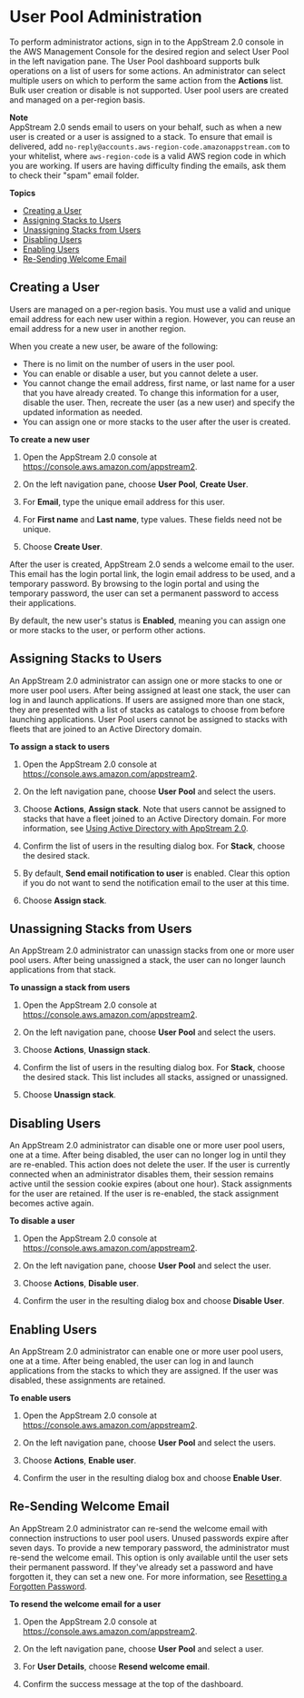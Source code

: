 # User Pool Administration<a name="user-pool-admin"></a>

To perform administrator actions, sign in to the AppStream 2\.0 console in the AWS Management Console for the desired region and select User Pool in the left navigation pane\. The User Pool dashboard supports bulk operations on a list of users for some actions\. An administrator can select multiple users on which to perform the same action from the **Actions** list\. Bulk user creation or disable is not supported\. User pool users are created and managed on a per\-region basis\.

**Note**  
AppStream 2\.0 sends email to users on your behalf, such as when a new user is created or a user is assigned to a stack\. To ensure that email is delivered, add `no-reply@accounts.aws-region-code.amazonappstream.com` to your whitelist, where `aws-region-code` is a valid AWS region code in which you are working\. If users are having difficulty finding the emails, ask them to check their "spam" email folder\.

**Topics**
+ [Creating a User](#user-pool-admin-create)
+ [Assigning Stacks to Users](#user-pool-admin-assigning)
+ [Unassigning Stacks from Users](#user-pool-admin-unassigning)
+ [Disabling Users](#user-pool-admin-disabling)
+ [Enabling Users](#user-pool-admin-enabling)
+ [Re\-Sending Welcome Email](#user-pool-admin-email)

## Creating a User<a name="user-pool-admin-create"></a>

Users are managed on a per\-region basis\. You must use a valid and unique email address for each new user within a region\. However, you can reuse an email address for a new user in another region\.

When you create a new user, be aware of the following:
+ There is no limit on the number of users in the user pool\. 
+ You can enable or disable a user, but you cannot delete a user\.
+ You cannot change the email address, first name, or last name for a user that you have already created\. To change this information for a user, disable the user\. Then, recreate the user \(as a new user\) and specify the updated information as needed\. 
+ You can assign one or more stacks to the user after the user is created\.

**To create a new user**

1. Open the AppStream 2\.0 console at [https://console\.aws\.amazon\.com/appstream2](https://console.aws.amazon.com/appstream2)\.

1. On the left navigation pane, choose **User Pool**, **Create User**\.

1. For **Email**, type the unique email address for this user\.

1. For **First name** and **Last name**, type values\. These fields need not be unique\.

1. Choose **Create User**\.

After the user is created, AppStream 2\.0 sends a welcome email to the user\. This email has the login portal link, the login email address to be used, and a temporary password\. By browsing to the login portal and using the temporary password, the user can set a permanent password to access their applications\. 

By default, the new user's status is **Enabled**, meaning you can assign one or more stacks to the user, or perform other actions\.

## Assigning Stacks to Users<a name="user-pool-admin-assigning"></a>

An AppStream 2\.0 administrator can assign one or more stacks to one or more user pool users\. After being assigned at least one stack, the user can log in and launch applications\. If users are assigned more than one stack, they are presented with a list of stacks as catalogs to choose from before launching applications\. User Pool users cannot be assigned to stacks with fleets that are joined to an Active Directory domain\.

**To assign a stack to users**

1. Open the AppStream 2\.0 console at [https://console\.aws\.amazon\.com/appstream2](https://console.aws.amazon.com/appstream2)\.

1. On the left navigation pane, choose **User Pool** and select the users\.

1. Choose **Actions**, **Assign stack**\. Note that users cannot be assigned to stacks that have a fleet joined to an Active Directory domain\. For more information, see [Using Active Directory with AppStream 2\.0](active-directory.md)\.

1. Confirm the list of users in the resulting dialog box\. For **Stack**, choose the desired stack\.

1. By default, **Send email notification to user** is enabled\. Clear this option if you do not want to send the notification email to the user at this time\.

1. Choose **Assign stack**\.

## Unassigning Stacks from Users<a name="user-pool-admin-unassigning"></a>

An AppStream 2\.0 administrator can unassign stacks from one or more user pool users\. After being unassigned a stack, the user can no longer launch applications from that stack\.

**To unassign a stack from users**

1. Open the AppStream 2\.0 console at [https://console\.aws\.amazon\.com/appstream2](https://console.aws.amazon.com/appstream2)\.

1. On the left navigation pane, choose **User Pool** and select the users\.

1. Choose **Actions**, **Unassign stack**\.

1. Confirm the list of users in the resulting dialog box\. For **Stack**, choose the desired stack\. This list includes all stacks, assigned or unassigned\.

1. Choose **Unassign stack**\.

## Disabling Users<a name="user-pool-admin-disabling"></a>

An AppStream 2\.0 administrator can disable one or more user pool users, one at a time\. After being disabled, the user can no longer log in until they are re\-enabled\. This action does not delete the user\. If the user is currently connected when an administrator disables them, their session remains active until the session cookie expires \(about one hour\)\. Stack assignments for the user are retained\. If the user is re\-enabled, the stack assignment becomes active again\.

**To disable a user**

1. Open the AppStream 2\.0 console at [https://console\.aws\.amazon\.com/appstream2](https://console.aws.amazon.com/appstream2)\.

1. On the left navigation pane, choose **User Pool** and select the user\.

1. Choose **Actions**, **Disable user**\.

1. Confirm the user in the resulting dialog box and choose **Disable User**\.

## Enabling Users<a name="user-pool-admin-enabling"></a>

An AppStream 2\.0 administrator can enable one or more user pool users, one at a time\. After being enabled, the user can log in and launch applications from the stacks to which they are assigned\. If the user was disabled, these assignments are retained\.

**To enable users**

1. Open the AppStream 2\.0 console at [https://console\.aws\.amazon\.com/appstream2](https://console.aws.amazon.com/appstream2)\.

1. On the left navigation pane, choose **User Pool** and select the users\.

1. Choose **Actions**, **Enable user**\.

1. Confirm the user in the resulting dialog box and choose **Enable User**\.

## Re\-Sending Welcome Email<a name="user-pool-admin-email"></a>

An AppStream 2\.0 administrator can re\-send the welcome email with connection instructions to user pool users\. Unused passwords expire after seven days\. To provide a new temporary password, the administrator must re\-send the welcome email\. This option is only available until the user sets their permanent password\. If they've already set a password and have forgotten it, they can set a new one\. For more information, see [Resetting a Forgotten Password](user-pool.md#user-pool-end-user-reset-password)\.

**To resend the welcome email for a user**

1. Open the AppStream 2\.0 console at [https://console\.aws\.amazon\.com/appstream2](https://console.aws.amazon.com/appstream2)\.

1. On the left navigation pane, choose **User Pool** and select a user\.

1. For **User Details**, choose **Resend welcome email**\.

1. Confirm the success message at the top of the dashboard\.